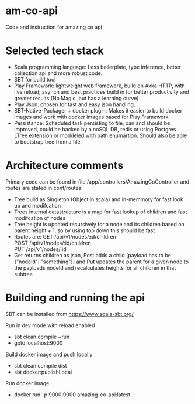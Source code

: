 # am-co-api
Code and instruction for amazing co api

# Selected tech stack

- Scala programming language: Less boilerplate, type inference, better collection api and more robust code.
- SBT for build tool
- Play Framework: lightweight web framework, build on Akka HTTP, with live reload, asynch and best practices build in for better productivity and greater results (No Magic, but has a learning curve)
- Play Json: chosen for fast and easy json handling.
- SBT-Native-Packager + docker plugin: Makes it easier to build docker images and work with docker images based for Play Framework
- Persistance: Scheduled task persisting to file, can and should be improved, could be backed by a noSQL DB, redis or using Postgres LTree extension or moddeled with path enumartion. Should also be able to bootstrap tree from a file.

# Architecture comments

Primary code can be found in file /app/controllers/AmazingCoController and routes are stated in conf/routes

- Tree build as Singleton (Object in scala) and in-memmory for fast look up and modifcation
- Trees internal datastructure is a map for fast lookup of children and fast modifcation of nodes
- Tree height is updated recursively for a node and its children based on parent height + 1, so by using top down this should be fast
- Routes are: GET  /api/v1/nodes/:id/children       
              POST /api/v1/nodes/:id/children       
              PUT  /api/v1/nodes/:id                
- Get returns children as json, Post adds a child (payload has to be {"nodeId": "something"}) and Put updates the parent for a given node to the payloads nodeId and recalculates heights for all children in that subtree


# Building and running the api

SBT can be installed from https://www.scala-sbt.org/

Run in dev mode with reload enabled
- sbt clean compile ~run
- goto localhost:9000

Build docker image and push locally
- sbt clean compile dist
- sbt docker:publishLocal

Run docker image
- docker run -p 9000:9000 amazing-co-api:latest


